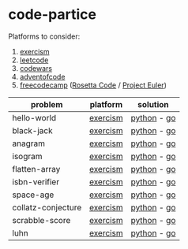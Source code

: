 # code-partice

Platforms to consider:

1. [exercism](https://exercism.org/)
2. [leetcode](https://leetcode.com/)
3. [codewars](https://www.codewars.com/)
4. [adventofcode](https://adventofcode.com/events)
5. [freecodecamp](https://www.freecodecamp.org/learn/coding-interview-prep/) ([Rosetta Code](http://www.rosettacode.org/wiki/Category:Programming_Tasks) / [Project Euler](https://projecteuler.net/archives))


problem            | platform                                                                    | solution
-------------------|-----------------------------------------------------------------------------|-----------------------------------------------------------------------------
hello-world        | [exercism](https://exercism.org/tracks/python/exercises/hello-world)        | [python](exercism/python/hello-world/hello_world.py)                        - [go](exercism/go/hello-world/hello_world.go)
black-jack         | [exercism](https://exercism.org/tracks/python/exercises/black-jack)         | [python](exercism/python/black-jack/black_jack.py)                          - [go](exercism/go/blackjack/blackjack.go)
anagram            | [exercism](https://exercism.org/tracks/python/exercises/anagram)            | [python](exercism/python/anagram/anagram.py)                                - [go](exercism/go/anagram/anagram.go)
isogram            | [exercism](https://exercism.org/tracks/python/exercises/isogram)            | [python](exercism/python/isogram/isogram.py)                                - [go](exercism/go/isogram/isogram.go)
flatten-array      | [exercism](https://exercism.org/tracks/python/exercises/flatten-array)      | [python](exercism/python/flatten-array/flatten_array.py)                    - [go](exercism/go/flatten-array/flatten_array.go)
isbn-verifier      | [exercism](https://exercism.org/tracks/python/exercises/isbn-verifier)      | [python](exercism/python/isbn-verifier/isbn_verifier.py)                    - [go](exercism/go/isbn-verifier/isbn_verifier.go)
space-age          | [exercism](https://exercism.org/tracks/python/exercises/space-age)          | [python](exercism/python/space-age/space_age.py)                            - [go](exercism/go/space-age/space_age.go)
collatz-conjecture | [exercism](https://exercism.org/tracks/python/exercises/collatz-conjecture) | [python](exercism/python/collatz-conjecture/collatz_conjecture.py)          - [go](exercism/go/collatz-conjecture/collatz_conjecture.go)
scrabble-score     | [exercism](https://exercism.org/tracks/python/exercises/scrabble-score)     | [python](exercism/python/scrabble-score/scrabble_score.py)                  - [go](exercism/go/scrabble-score/scrabble_score.go)
luhn               | [exercism](https://exercism.org/tracks/python/exercises/luhn)               | [python](exercism/python/luhn/luhn.py)                                      - [go](exercism/go/luhn/luhn.go)
